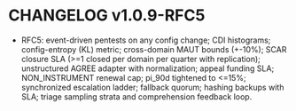 # CHANGELOG v1.0.9-RFC5

- RFC5: event-driven pentests on any config change; CDI histograms; config-entropy (KL) metric; cross-domain MAUT bounds (+-10%); SCAR closure SLA (>=1 closed per domain per quarter with replication); unstructured AGREE adapter with normalization; appeal funding SLA; NON_INSTRUMENT renewal cap; pi_90d tightened to <=15%; synchronized escalation ladder; fallback quorum; hashing backups with SLA; triage sampling strata and comprehension feedback loop.
